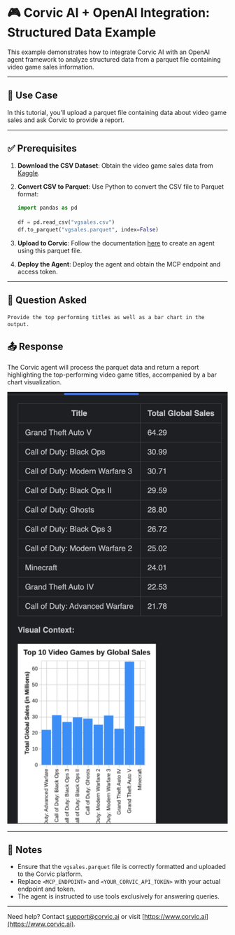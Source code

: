 # 🎮 Corvic AI + OpenAI Integration: Structured Data Example

This example demonstrates how to integrate Corvic AI with an OpenAI agent framework to analyze structured data from a parquet file containing video game sales information.

---

## 📘 Use Case

In this tutorial, you'll upload a parquet file containing data about video game sales and ask Corvic to provide a report.

---

## ✅ Prerequisites

1. **Download the CSV Dataset**: Obtain the video game sales data from [Kaggle](https://www.kaggle.com/datasets/gregorut/videogamesales).

2. **Convert CSV to Parquet**: Use Python to convert the CSV file to Parquet format:

   ```python
   import pandas as pd

   df = pd.read_csv("vgsales.csv")
   df.to_parquet("vgsales.parquet", index=False)
   ```

3. **Upload to Corvic**: Follow the documentation [here](https://frontend.corvic.dev/docs/howToUseCorvic/pipelines) to create an agent using this parquet file.

4. **Deploy the Agent**: Deploy the agent and obtain the MCP endpoint and access token.

---

## 🧠 Question Asked

```text
Provide the top performing titles as well as a bar chart in the output.
```

## 📤 Response

The Corvic agent will process the parquet data and return a report highlighting the top-performing video game titles, accompanied by a bar chart visualization.

![Top Performing Titles](../../assets/images/output_gen_bi.png)

---

## 📄 Notes

- Ensure that the `vgsales.parquet` file is correctly formatted and uploaded to the Corvic platform.
- Replace `<MCP_ENDPOINT>` and `<YOUR_CORVIC_API_TOKEN>` with your actual endpoint and token.
- The agent is instructed to use tools exclusively for answering queries.

---

Need help? Contact [support@corvic.ai](mailto:support@corvic.ai) or visit [https://www.corvic.ai](https://www.corvic.ai).